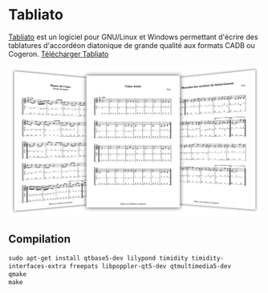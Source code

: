 # Tabliato

[Tabliato](https://jean-romain.github.io/tabliato/) est un logiciel pour GNU/Linux et Windows permettant d'écrire des tablatures d'accordéon diatonique de grande qualité aux formats CADB ou Cogeron. [Télécharger Tabliato](https://jean-romain.github.io/tabliato/download.html)

[![](docs/img/slideview.png)](https://jean-romain.github.io/tabliato/)

## Compilation

```
sudo apt-get install qtbase5-dev lilypond timidity timidity-interfaces-extra freepats libpoppler-qt5-dev qtmultimedia5-dev
qmake
make
```
